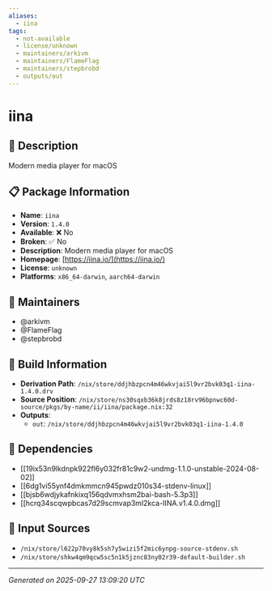 ```yaml
---
aliases:
  - iina
tags:
  - not-available
  - license/unknown
  - maintainers/arkivm
  - maintainers/FlameFlag
  - maintainers/stepbrobd
  - outputs/out
---
```


# iina

## 📝 Description

Modern media player for macOS

## 📋 Package Information

- **Name**: `iina`
- **Version**: `1.4.0`
- **Available**: ❌ No
- **Broken**: ✅ No
- **Description**: Modern media player for macOS
- **Homepage**: [https://iina.io/](https://iina.io/)
- **License**: `unknown`
- **Platforms**: `x86_64-darwin`, `aarch64-darwin`
## 👥 Maintainers

- @arkivm
- @FlameFlag
- @stepbrobd


## 🔧 Build Information

- **Derivation Path**: `/nix/store/ddjhbzpcn4m46wkvjai5l9vr2bvk03q1-iina-1.4.0.drv`
- **Source Position**: `/nix/store/ns30sqxb36k8jrds8z18rv96bpnwc60d-source/pkgs/by-name/ii/iina/package.nix:32`
- **Outputs**:
  - `out`:  `/nix/store/ddjhbzpcn4m46wkvjai5l9vr2bvk03q1-iina-1.4.0`

## 🔗 Dependencies

- [[19ix53n9lkdnpk922fl6y032fr81c9w2-undmg-1.1.0-unstable-2024-08-02]]
- [[6dg1vi55ynf4dmkmmcn945pwdz010s34-stdenv-linux]]
- [[bjsb6wdjykafnkixq156qdvmxhsm2bai-bash-5.3p3]]
- [[hcrq34scqwpbcas7d29scmvap3ml2kca-IINA.v1.4.0.dmg]]

## 📁 Input Sources

- `/nix/store/l622p70vy8k5sh7y5wizi5f2mic6ynpg-source-stdenv.sh`
- `/nix/store/shkw4qm9qcw5sc5n1k5jznc83ny02r39-default-builder.sh`

---
*Generated on 2025-09-27 13:09:20 UTC*
